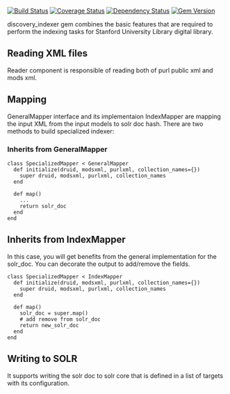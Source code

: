 [<img src="https://travis-ci.org/sul-dlss/discovery-indexer.svg?branch=master" alt="Build Status" />](https://travis-ci.org/sul-dlss/discovery-indexer)
[<img src="https://coveralls.io/repos/sul-dlss/discovery-indexer/badge.png" alt="Coverage Status" />](https://coveralls.io/r/sul-dlss/discovery-indexer)
[<img src="https://gemnasium.com/sul-dlss/discovery-indexer.svg" alt="Dependency Status" />](https://gemnasium.com/sul-dlss/discovery-indexer)
[<img src="https://badge.fury.io/rb/discovery-indexer.svg" alt="Gem Version" />](http://badge.fury.io/rb/discovery-indexer)

discovery_indexer gem combines the basic features that are required to perform the indexing tasks for Stanford University Library digital library. 

## Reading XML files
Reader component is responsible of reading both of purl public xml and mods xml.

## Mapping
GeneralMapper interface and its implementaion IndexMapper are mapping the input XML from the input models to solr doc hash. There are two methods to build specialized indexer:

### Inherits from GeneralMapper

    class SpecializedMapper < GeneralMapper
      def initialize(druid, modsxml, purlxml, collection_names={})
        super druid, modsxml, purlxml, collection_names
      end  
      
      def map()
	    ...
		return solr_doc
      end
    end
	
## Inherits from IndexMapper
In this case, you will get benefits from the general implementation for the solr_doc. You can decorate the output to add/remove the fields.

    class SpecializedMapper < IndexMapper
      def initialize(druid, modsxml, purlxml, collection_names={})
        super druid, modsxml, purlxml, collection_names
      end  
      
      def map()
	  	solr_doc = super.map()
		# add remove from solr_doc
		return new_solr_doc
      end
    end

## Writing to SOLR
It supports writing the solr doc to solr core that is defined in a list of targets with its configuration.
